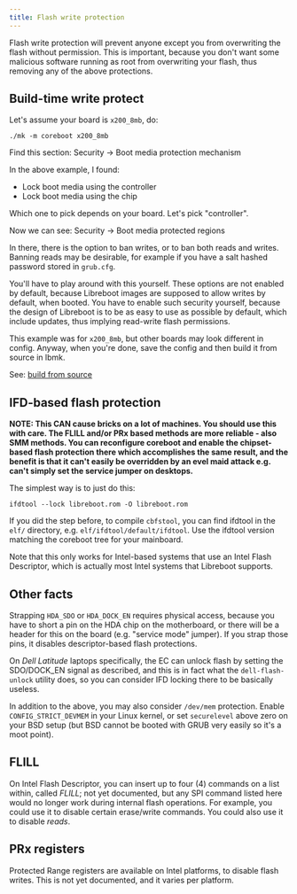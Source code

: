 ```yaml
---
title: Flash write protection
---
```


Flash write protection will prevent anyone except you from overwriting the
flash without permission. This is important, because you don't want some
malicious software running as root from overwriting your flash, thus removing
any of the above protections.

Build-time write protect
---------------------------

Let's assume your board is `x200_8mb`, do:

	./mk -m coreboot x200_8mb

Find this section: Security -> Boot media protection mechanism

In the above example, I found:

* Lock boot media using the controller
* Lock boot media using the chip

Which one to pick depends on your board. Let's pick "controller".

Now we can see: Security -> Boot media protected regions

In there, there is the option to ban writes, or to ban both reads and writes.
Banning reads may be desirable, for example if you have a salt hashed password
stored in `grub.cfg`.

You'll have to play around with this yourself. These options are not enabled
by default, because Libreboot images are supposed to allow writes by default,
when booted. You have to enable such security yourself, because the design of
Libreboot is to be as easy to use as possible by default, which include updates,
thus implying read-write flash permissions.

This example was for `x200_8mb`, but other boards may look different in config.
Anyway, when you're done, save the config and then build it from source in lbmk.

See: [build from source](../build/)

IFD-based flash protection
--------------------------

**NOTE: This CAN cause bricks on a lot of machines. You should use this with
care. The FLILL and/or PRx based methods are more reliable - also SMM methods.
You can reconfigure coreboot and enable the chipset-based flash protection there
which accomplishes the same result, and the benefit is that it can't easily
be overridden by an evel maid attack e.g. can't simply set the service jumper
on desktops.**

The simplest way is to just do this:

	ifdtool --lock libreboot.rom -O libreboot.rom

If you did the step before, to compile `cbfstool`, you can find ifdtool in
the `elf/` directory, e.g. `elf/ifdtool/default/ifdtool`. Use the ifdtool
version matching the coreboot tree for your mainboard.

Note that this only works for Intel-based systems that use an Intel Flash
Descriptor, which is actually most Intel systems that Libreboot supports.

Other facts
-----------

Strapping `HDA_SDO` or `HDA_DOCK_EN` requires physical access, because you have
to short a pin on the HDA chip on the motherboard, or there will be a header
for this on the board (e.g. "service mode" jumper). If you strap those pins,
it disables descriptor-based flash protections.

On *Dell Latitude* laptops specifically, the EC can unlock flash by setting
the SDO/DOCK\_EN signal as described, and this is in fact what
the `dell-flash-unlock` utility does, so you can consider IFD locking there
to be basically useless.

In addition to the above, you may also consider `/dev/mem` protection.
Enable `CONFIG_STRICT_DEVMEM` in your Linux kernel, or set `securelevel` above
zero on your BSD setup (but BSD cannot be booted with GRUB very easily so
it's a moot point).

FLILL
-----

On Intel Flash Descriptor, you can insert up to four (4) commands on a list
within, called *FLILL*; not yet documented, but any SPI command listed here
would no longer work during internal flash operations. For example, you could
use it to disable certain erase/write commands. You could also use it to
disable *reads*.

PRx registers
-------------

Protected Range registers are available on Intel platforms, to disable flash
writes. This is not yet documented, and it varies per platform.
